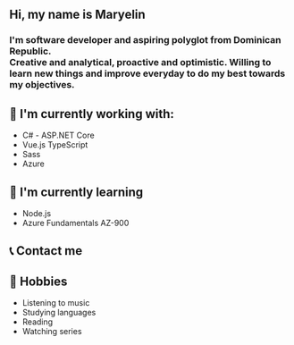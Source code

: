<!--
**Maryelin2002/maryelin2002** is a ✨ _special_ ✨ repository because its `README.md` (this file) appears on your GitHub profile.

Here are some ideas to get you started:

- 🔭 I’m currently working on ...
- 🌱 I’m currently learning ...
- 👯 I’m looking to collaborate on ...
- 🤔 I’m looking for help with ...
- 💬 Ask me about ...
- 📫 How to reach me: ...
- 😄 Pronouns: ...
- ⚡ Fun fact: ...
-->

  <div class="title">
    <h2>Hi, my name is Maryelin</h2>
  </div>
  <div class="about-me">
    <h3>
      I'm software developer and aspiring polyglot from Dominican Republic.
      <br />
      Creative and analytical, proactive and optimistic. Willing to learn new things
      and improve everyday to do my best towards my objectives.
    </h3>
  </div>
  <div class="present">
    <div class="working">
      <h2>
        🔭 I'm currently working with:
      </h2>
      <ul>
        <li>
          C# - ASP.NET Core
        </li>
        <li>
          Vue.js TypeScript
        </li>
        <li>
          Sass
        </li>
        <li>
          Azure
        </li>
      </ul>
    </div>
    <div class="learning">
      <h2>
        🌱 I'm currently learning
      </h2>
      <ul>
        <li>
          Node.js
        </li>
        <li>
          Azure Fundamentals AZ-900
        </li>
      </ul>
    </div>
    <div class="contact">
      <h2>📞 Contact me</h2>
    </div>
    <div class="hobbies">
      <h2>🎨 Hobbies</h2>
      <ul>
        <li>
          Listening to music
        </li>
        <li>
          Studying languages
        </li>
        <li>
          Reading
        </li>
        <li>
          Watching series
        </li>
      </ul>
    </div>
  </div>
